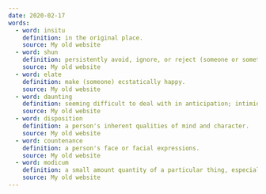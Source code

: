 ```yaml
---
date: 2020-02-17
words:
  - word: insitu
    definition: in the original place.
    source: My old website
  - word: shun
    definition: persistently avoid, ignore, or reject (someone or something ) through antipathy or caution.
    source: My old website
  - word: elate
    definition: make (someone) ecstatically happy.
    source: My old website
  - word: daunting
    definition: seeming difficult to deal with in anticipation; intimidating.
    source: My old website
  - word: disposition
    definition: a person's inherent qualities of mind and character.
    source: My old website
  - word: countenance
    definition: a person's face or facial expressions.
    source: My old website
  - word: modicum
    definition: a small amount quantity of a particular thing, especially something considered desirable or valuable.
    source: My old website
---
```

